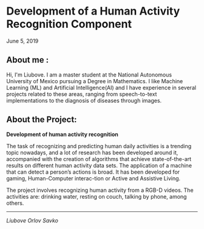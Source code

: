 # Development of a Human Activity Recognition Component

June 5, 2019

## About me :

Hi, I'm Liubove. I am a master student at the National Autonomous University of Mexico pursuing a Degree in Mathematics. I like Machine Learning (ML) and Artificial Intelligence(AI) and I have experience in several projects related to these areas, ranging from speech-to-text implementations to the diagnosis of diseases through images.


## About the Project:

**Development of human activity recognition**

The task of recognizing and predicting human daily activities is a trending topic nowadays, and a lot of research has been developed around it, accompanied with the creation of algorithms that achieve state-of-the-art results on different human activity data sets. The application of a machine that can detect a person’s actions is broad. It has been developed for gaming, Human-Computer interac-tion or Active and Assistive Living.

The project involves recognizing human activity from a RGB-D videos. The activities are: drinking water,  resting on couch, talking by phone, among others.

* * *
*Liubove Orlov Savko*

